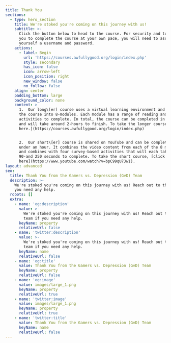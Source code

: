```yaml
---
title: Thank You
sections:
  - type: hero_section
    title: We're stoked you're coming on this journey with us!
    subtitle: >-
      Click the button below to head to the course. For security and to allow
      you to complete the course at your own pace, you will need to assign
      yourself a username and password.
    actions:
      - label: Begin
        url: 'https://courses.awfullygood.org/login/index.php'
        style: secondary
        has_icon: false
        icon: arrow-left
        icon_position: right
        new_window: false
        no_follow: false
    align: center
    padding_bottom: large
    background_color: none
    content: >
      1.  Our long\[er] course uses a virtual learning environment and splits
      the course into 8-modules. Each module has a range of reading and
      activities to complete. In total, the course can be completed in stages
      and will take around 2-hours to finish. To take the longer course, [click
      here.](https://courses.awfullygood.org/login/index.php)


      2.  Our short\[er] course is shared on YouTube and can be completed in
      under an hour. It combines the video content from each of the 8 modules
      and combines with four survey-based activities that will each take between
      90-and 250 seconds to complete. To take the short course, [click
      here](https://www.youtube.com/watch?v=bpC99qU7JwI).
layout: advanced
seo:
  title: Thank You from the Gamers vs. Depression (GvD) Team
  description: >-
    We're stoked you're coming on this journey with us! Reach out to the team if
    you need any help.
  robots: []
  extra:
    - name: 'og:description'
      value: >-
        We're stoked you're coming on this journey with us! Reach out to the
        team if you need any help.
      keyName: property
      relativeUrl: false
    - name: 'twitter:description'
      value: >-
        We're stoked you're coming on this journey with us! Reach out to the
        team if you need any help.
      keyName: name
      relativeUrl: false
    - name: 'og:title'
      value: Thank You from the Gamers vs. Depression (GvD) Team
      keyName: property
      relativeUrl: false
    - name: 'og:image'
      value: images/large_1.png
      keyName: property
      relativeUrl: true
    - name: 'twitter:image'
      value: images/large_1.png
      keyName: property
      relativeUrl: true
    - name: 'twitter:title'
      value: Thank You from the Gamers vs. Depression (GvD) Team
      keyName: name
      relativeUrl: false
---
```

